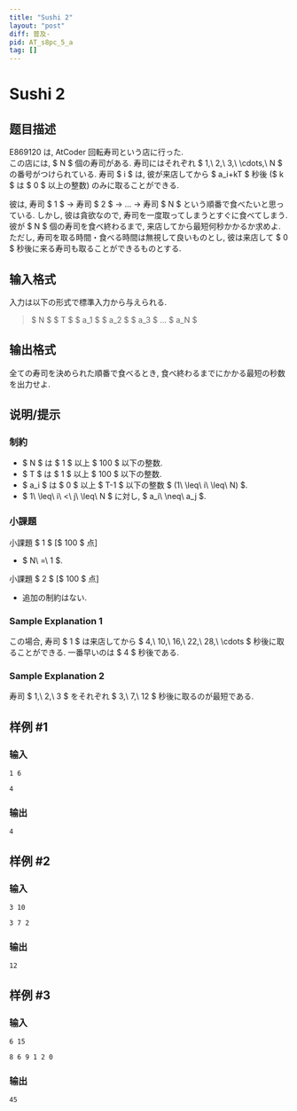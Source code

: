 ```yaml
---
title: "Sushi 2"
layout: "post"
diff: 普及-
pid: AT_s8pc_5_a
tag: []
---
```


# Sushi 2

## 题目描述

[problemUrl]: https://atcoder.jp/contests/s8pc-5/tasks/s8pc_5_a

E869120 は, AtCoder 回転寿司という店に行った.  
 この店には, $ N $ 個の寿司がある. 寿司にはそれぞれ $ 1,\ 2,\ 3,\ \cdots,\ N $ の番号がつけられている. 寿司 $ i $ は, 彼が来店してから $ a_i+kT $ 秒後 ($ k $ は $ 0 $ 以上の整数) のみに取ることができる.

彼は, 寿司 $ 1 $ → 寿司 $ 2 $ → … → 寿司 $ N $ という順番で食べたいと思っている. しかし, 彼は貪欲なので, 寿司を一度取ってしまうとすぐに食べてしまう. 彼が $ N $ 個の寿司を食べ終わるまで, 来店してから最短何秒かかるか求めよ. ただし, 寿司を取る時間・食べる時間は無視して良いものとし, 彼は来店して $ 0 $ 秒後に来る寿司も取ることができるものとする.

## 输入格式

入力は以下の形式で標準入力から与えられる.

> $ N $ $ T $ $ a_1 $ $ a_2 $ $ a_3 $ ... $ a_N $

## 输出格式

全ての寿司を決められた順番で食べるとき, 食べ終わるまでにかかる最短の秒数を出力せよ.

## 说明/提示

### 制約

- $ N $ は $ 1 $ 以上 $ 100 $ 以下の整数.
- $ T $ は $ 1 $ 以上 $ 100 $ 以下の整数.
- $ a_i $ は $ 0 $ 以上 $ T-1 $ 以下の整数 $ (1\ \leq\ i\ \leq\ N) $.
- $ 1\ \leq\ i\ <\ j\ \leq\ N $ に対し, $ a_i\ \neq\ a_j $.

### 小課題

小課題 $ 1 $ \[$ 100 $ 点\]

- $ N\ =\ 1 $.

小課題 $ 2 $ \[$ 100 $ 点\]

- 追加の制約はない.

### Sample Explanation 1

この場合, 寿司 $ 1 $ は来店してから $ 4,\ 10,\ 16,\ 22,\ 28,\ \cdots $ 秒後に取ることができる. 一番早いのは $ 4 $ 秒後である.

### Sample Explanation 2

寿司 $ 1,\ 2,\ 3 $ をそれぞれ $ 3,\ 7,\ 12 $ 秒後に取るのが最短である.

## 样例 #1

### 输入

```
1 6
4
```

### 输出

```
4
```

## 样例 #2

### 输入

```
3 10
3 7 2
```

### 输出

```
12
```

## 样例 #3

### 输入

```
6 15
8 6 9 1 2 0
```

### 输出

```
45
```


